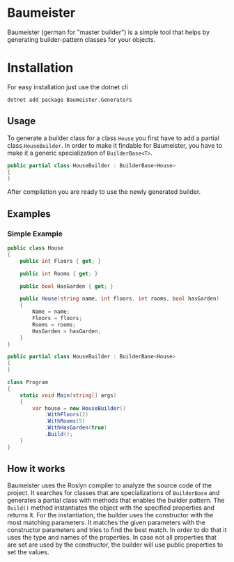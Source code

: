 # Baumeister
Baumeister (german for "master builder") is a simple tool that helps by generating builder-pattern classes for your objects.

# Installation
For easy installation just use the dotnet cli
```cli
dotnet add package Baumeister.Generators
```

## Usage
To generate a builder class for a class `House` you first have to add a partial class `HouseBuilder`. 
In order to make it findable for Baumeister, you have to make it a generic specialization of `BuilderBase<T>`.
```cs
public partial class HouseBuilder : BuilderBase<House>
{
}
```
After compilation you are ready to use the newly generated builder.
## Examples

### Simple Example
```cs
public class House
{
	public int Floors { get; }

	public int Rooms { get; }

	public bool HasGarden { get; }

	public House(string name, int floors, int rooms, bool hasGarden)
	{
		Name = name;
		Floors = floors;
		Rooms = rooms;
		HasGarden = hasGarden;
	}
}

public partial class HouseBuilder : BuilderBase<House>
{
}

class Program
{
	static void Main(string[] args)
	{
		var house = new HouseBuilder()
			.WithFloors(2)
			.WithRooms(5)
			.WithHasGarden(true)
			.Build();
	}
}
```
## How it works
Baumeister uses the Roslyn compiler to analyze the source code of the project.
It searches for classes that are specializations of `BuilderBase` and generates a partial class with methods that enables the builder pattern.
The `Build()` method instantiates the object with the specified properties and returns it. For the instantiation, the builder uses the constructor with the most matching parameters.
It matches the given parameters with the constructor parameters and tries to find the best match. In order to do that it uses the type and names of the properties. 
In case not all properties that are set are used by the constructor, the builder will use public properties to set the values.
